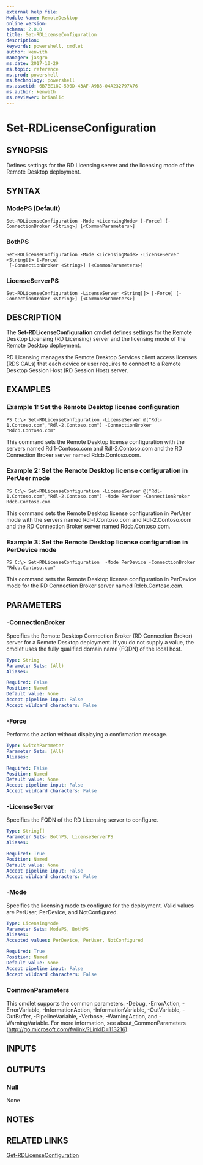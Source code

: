 ```yaml
---
external help file: 
Module Name: RemoteDesktop
online version: 
schema: 2.0.0
title: Set-RDLicenseConfiguration
description: 
keywords: powershell, cmdlet
author: kenwith
manager: jasgro
ms.date: 2017-10-29
ms.topic: reference
ms.prod: powershell
ms.technology: powershell
ms.assetid: 6B7BE18C-590D-43AF-A9B3-04A232797A76
ms.author: kenwith
ms.reviewer: brianlic
---
```


# Set-RDLicenseConfiguration

## SYNOPSIS
Defines settings for the RD Licensing server and the licensing mode of the Remote Desktop deployment.

## SYNTAX

### ModePS (Default)
```
Set-RDLicenseConfiguration -Mode <LicensingMode> [-Force] [-ConnectionBroker <String>] [<CommonParameters>]
```

### BothPS
```
Set-RDLicenseConfiguration -Mode <LicensingMode> -LicenseServer <String[]> [-Force]
 [-ConnectionBroker <String>] [<CommonParameters>]
```

### LicenseServerPS
```
Set-RDLicenseConfiguration -LicenseServer <String[]> [-Force] [-ConnectionBroker <String>] [<CommonParameters>]
```

## DESCRIPTION
The **Set-RDLicenseConfiguration** cmdlet defines settings for the Remote Desktop Licensing (RD Licensing) server and the licensing mode of the Remote Desktop deployment.

RD Licensing manages the Remote Desktop Services client access licenses (RDS CALs) that each device or user requires to connect to a Remote Desktop Session Host (RD Session Host) server.

## EXAMPLES

### Example 1: Set the Remote Desktop license configuration
```
PS C:\> Set-RDLicenseConfiguration -LicenseServer @("Rdl-1.Contoso.com","Rdl-2.Contoso.com") -ConnectionBroker "Rdcb.Contoso.com"
```

This command sets the Remote Desktop license configuration with the servers named Rdl1-Contoso.com and Rdl-2.Contoso.com and the RD Connection Broker server named Rdcb.Contoso.com.

### Example 2: Set the Remote Desktop license configuration in PerUser mode
```
PS C:\> Set-RDLicenseConfiguration -LicenseServer @("Rdl-1.Contoso.com","Rdl-2.Contoso.com") -Mode PerUser -ConnectionBroker Rdcb.Contoso.com
```

This command sets the Remote Desktop license configuration in PerUser mode with the servers named Rdl-1.Contoso.com and Rdl-2.Contoso.com and the RD Connection Broker server named Rdcb.Contoso.com.

### Example 3: Set the Remote Desktop license configuration in PerDevice mode
```
PS C:\> Set-RDLicenseConfiguration  -Mode PerDevice -ConnectionBroker "Rdcb.Contoso.com"
```

This command sets the Remote Desktop license configuration in PerDevice mode for the RD Connection Broker server named Rdcb.Contoso.com.

## PARAMETERS

### -ConnectionBroker
Specifies the Remote Desktop Connection Broker (RD Connection Broker) server for a Remote Desktop deployment.
If you do not supply a value, the cmdlet uses the fully qualified domain name (FQDN) of the local host.

```yaml
Type: String
Parameter Sets: (All)
Aliases: 

Required: False
Position: Named
Default value: None
Accept pipeline input: False
Accept wildcard characters: False
```

### -Force
Performs the action without displaying a confirmation message.

```yaml
Type: SwitchParameter
Parameter Sets: (All)
Aliases: 

Required: False
Position: Named
Default value: None
Accept pipeline input: False
Accept wildcard characters: False
```

### -LicenseServer
Specifies the FQDN of the RD Licensing server to configure.

```yaml
Type: String[]
Parameter Sets: BothPS, LicenseServerPS
Aliases: 

Required: True
Position: Named
Default value: None
Accept pipeline input: False
Accept wildcard characters: False
```

### -Mode
Specifies the licensing mode to configure for the deployment.
Valid values are PerUser, PerDevice, and NotConfigured.

```yaml
Type: LicensingMode
Parameter Sets: ModePS, BothPS
Aliases: 
Accepted values: PerDevice, PerUser, NotConfigured

Required: True
Position: Named
Default value: None
Accept pipeline input: False
Accept wildcard characters: False
```

### CommonParameters
This cmdlet supports the common parameters: -Debug, -ErrorAction, -ErrorVariable, -InformationAction, -InformationVariable, -OutVariable, -OutBuffer, -PipelineVariable, -Verbose, -WarningAction, and -WarningVariable. For more information, see about_CommonParameters (http://go.microsoft.com/fwlink/?LinkID=113216).

## INPUTS

## OUTPUTS

### Null
None

## NOTES

## RELATED LINKS

[Get-RDLicenseConfiguration](./Get-RDLicenseConfiguration.md)


